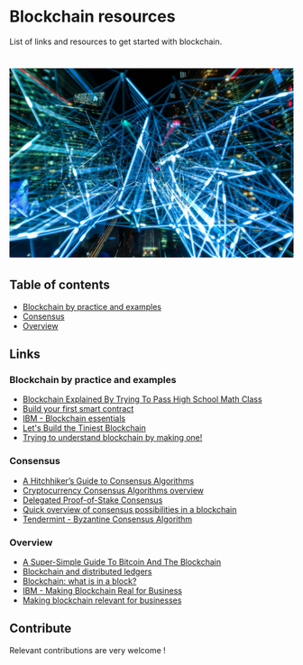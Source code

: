 # Blockchain resources
List of links and resources to get started with blockchain.


# ![Blockchain](network.jpeg)


## Table of contents
* [Blockchain by practice and examples](#blockchain-by-practice-and-examples)
* [Consensus](#consensus)
* [Overview](#overview)


## Links

### Blockchain by practice and examples
* [Blockchain Explained By Trying To Pass High School Math Class](https://dev.to/kbk0125/blockchain-explained-by-trying-to-pass-high-school-math-class-3c8k)
* [Build your first smart contract](https://medium.com/crypto-currently/build-your-first-smart-contract-fc36a8ff50ca)
* [IBM - Blockchain essentials](https://developer.ibm.com/courses/all/blockchain-essentials/)
* [Let's Build the Tiniest Blockchain](https://dev.to/aunyks/lets-build-the-tiniest-blockchain)
* [Trying to understand blockchain by making one!](https://dev.to/damcosset/trying-to-understand-blockchain-by-making-one-ce4)


### Consensus
* [A Hitchhiker’s Guide to Consensus Algorithms](https://hackernoon.com/a-hitchhikers-guide-to-consensus-algorithms-d81aae3eb0e3)
* [Cryptocurrency Consensus Algorithms overview](https://hackernoon.com/an-overview-of-cryptocurrency-consensus-algorithms-9d744289378f)
* [Delegated Proof-of-Stake Consensus](https://bitshares.org/technology/delegated-proof-of-stake-consensus/)
* [Quick overview of consensus possibilities in a blockchain](https://dev.to/damcosset/quick-overview-of-consensus-possibilities-in-a-blockchain--2d24)
* [Tendermint - Byzantine Consensus Algorithm](https://github.com/tendermint/tendermint/wiki/Byzantine-Consensus-Algorithm)


### Overview
* [A Super-Simple Guide To Bitcoin And The Blockchain](https://dev.to/jordanirabor/a-super-simple-way-to-understand-bitcoin-and-the-blockchain-cg6)
* [Blockchain and distributed ledgers](https://portail-qualite.public.lu/content/dam/qualite/publications/normalisation/2018/white-paper-blockchain-june-2018.pdf)
* [Blockchain: what is in a block?](https://dev.to/damcosset/blockchain-what-is-in-a-block-48jo)
* [IBM - Making Blockchain Real for Business](https://developer.ibm.com/courses/wp-content/uploads/sites/83/BlockchainOverview.pdf)
* [Making blockchain relevant for businesses](https://dev.to/damcosset/making-blockchain-relevant-for-businesses-586l)


## Contribute
Relevant contributions are very welcome !
